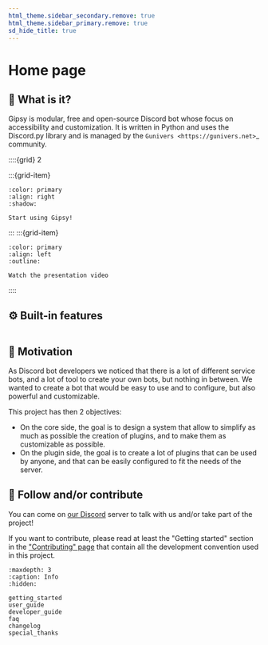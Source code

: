 ```yaml
---
html_theme.sidebar_secondary.remove: true
html_theme.sidebar_primary.remove: true
sd_hide_title: true
---
```


# Home page

## 🔎 What is it?

Gipsy is modular, free and open-source Discord bot whose focus on accessibility and customization. It is written in Python and uses the Discord.py library and is managed by the `Gunivers <https://gunivers.net>`_ community.

::::{grid} 2

:::{grid-item}

```{button-link} getting_started.html
:color: primary
:align: right
:shadow:

Start using Gipsy!
```

:::
:::{grid-item}

```{button-link} https://youtu.be/HaYenuxtibU
:color: primary
:align: left
:outline:

Watch the presentation video
```

::::

## ⚙️ Built-in features

```{include} plugins_grid.md
```

## 🏃 Motivation

As Discord bot developers we noticed that there is a lot of different service bots, and a lot of tool to create your own bots, but nothing in between. We wanted to create a bot that would be easy to use and to configure, but also powerful and customizable.

This project has then 2 objectives:
- On the core side, the goal is to design a system that allow to simplify as much as possible the creation of plugins, and to make them as customizable as possible.
- On the plugin side, the goal is to create a lot of plugins that can be used by anyone, and that can be easily configured to fit the needs of the server.

## 🤝 Follow and/or contribute

You can come on [our Discord](https://discord.gg/E8qq6tN) server to talk with us and/or take part of the project!

If you want to contribute, please read at least the "Getting started" section in the ["Contributing" page](https://glib-core.readthedocs.io/en/latest/contributing.html) that contain all the development convention used in this project.


```{toctree}
:maxdepth: 3
:caption: Info
:hidden:

getting_started
user_guide
developer_guide
faq
changelog
special_thanks
```

<!-- End plugins documentation -->

